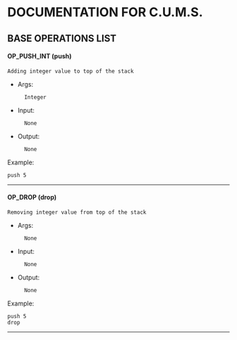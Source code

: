 # DOCUMENTATION FOR C.U.M.S.


## BASE OPERATIONS LIST

#### OP_PUSH_INT (push)

	Adding integer value to top of the stack
- Args:
	
		Integer
- Input: 
	
		None
- Output: 
	
		None		
Example:
	
	push 5


---
#### OP_DROP (drop) 

	Removing integer value from top of the stack
		
- Args:
	
		None
- Input: 
	
		None
- Output: 
	
		None		
Example:
	
	push 5
	drop 
---


	  
